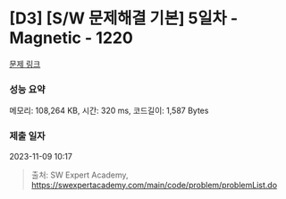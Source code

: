 # [D3] [S/W 문제해결 기본] 5일차 - Magnetic - 1220 

[문제 링크](https://swexpertacademy.com/main/code/problem/problemDetail.do?contestProbId=AV14hwZqABsCFAYD) 

### 성능 요약

메모리: 108,264 KB, 시간: 320 ms, 코드길이: 1,587 Bytes

### 제출 일자

2023-11-09 10:17



> 출처: SW Expert Academy, https://swexpertacademy.com/main/code/problem/problemList.do